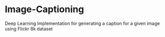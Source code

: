 # Image-Captioning
Deep Learning Implementation for generating a caption for a given image using Flickr 8k dataset 

